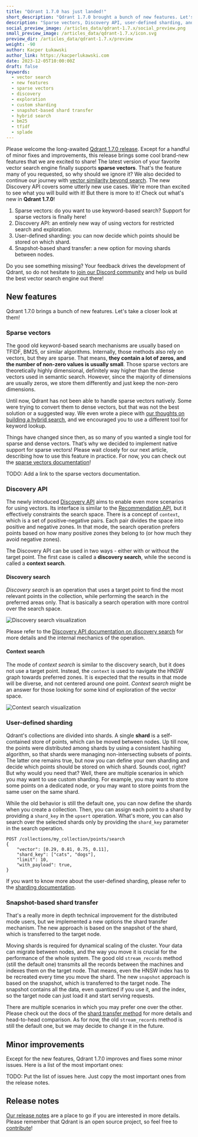 ```yaml
---
title: "Qdrant 1.7.0 has just landed!"
short_description: "Qdrant 1.7.0 brought a bunch of new features. Let's take a closer look at them!"
description: "Sparse vectors, Discovery API, user-defined sharding, and snapshot-based shard transfer. That's what you can find in the latest Qdrant 1.7.0 release!"
social_preview_image: /articles_data/qdrant-1.7.x/social_preview.png
small_preview_image: /articles_data/qdrant-1.7.x/icon.svg
preview_dir: /articles_data/qdrant-1.7.x/preview
weight: -90
author: Kacper Łukawski
author_link: https://kacperlukawski.com
date: 2023-12-05T10:00:00Z
draft: false
keywords:
  - vector search
  - new features
  - sparse vectors
  - discovery
  - exploration
  - custom sharding
  - snapshot-based shard transfer
  - hybrid search
  - bm25
  - tfidf
  - splade
---
```


Please welcome the long-awaited [Qdrant 1.7.0 release](https://github.com/qdrant/qdrant/releases/tag/v1.7.0). Except for a handful of minor fixes and improvements, this release brings some cool brand-new features that we are excited to share! 
The latest version of your favorite vector search engine finally supports **sparse vectors**. That's the feature many of you requested, so why should we ignore it? 
We also decided to continue our journey with [vector similarity beyond search](/articles/vector-similarity-beyond-search/). The new Discovery API covers some utterly new use cases. We're more than excited to see what you will build with it! 
But there is more to it! Check out what's new in **Qdrant 1.7.0**!

1. Sparse vectors: do you want to use keyword-based search? Support for sparse vectors is finally here!
2. Discovery API: an entirely new way of using vectors for restricted search and exploration.
3. User-defined sharding: you can now decide which points should be stored on which shard.
4. Snapshot-based shard transfer: a new option for moving shards between nodes.

Do you see something missing? Your feedback drives the development of Qdrant, so do not hesitate to [join our Discord community](https://qdrant.to/discord) and help us build the best vector search engine out there!

## New features

Qdrant 1.7.0 brings a bunch of new features. Let's take a closer look at them!

### Sparse vectors

The good old keyword-based search mechanisms are usually based on TFIDF, BM25, or similar algorithms. Internally, those methods also rely on vectors, but they are sparse. That means, **they contain a lot of zeros, and the number of non-zero values is usually small**.
Those sparse vectors are theoretically highly dimensional, definitely way higher than the dense vectors used in semantic search. However, since the majority of dimensions are usually zeros, we store them differently and just keep the non-zero dimensions. 

Until now, Qdrant has not been able to handle sparse vectors natively. Some were trying to convert them to dense vectors, but that was not the best solution or a suggested way. We even wrote a piece with [our thoughts on building a hybrid search](/articles/hybrid-search/), and we encouraged you to use a different tool for keyword lookup. 

Things have changed since then, as so many of you wanted a single tool for sparse and dense vectors. That’s why we decided to implement native support for sparse vectors! Please wait closely for our next article, describing how to use this feature in practice. For now, you can check out the [sparse vectors documentation](/documentation/concepts/search/#sparse-vectors)!

TODO: Add a link to the sparse vectors documentation.

### Discovery API

The newly introduced [Discovery API](/documentation/concepts/explore/#discovery-api) aims to enable even more scenarios for using vectors. Its interface is similar to the [Recommendation API](/documentation/concepts/explore/#recommendation-api), but it effectively constraints the search space.
There is a concept of `context`, which is a set of positive-negative pairs. Each pair divides the space into positive and negative zones. In that mode, the search operation prefers points based on how many positive zones they belong to (or how much they avoid negative zones).

The Discovery API can be used in two ways - either with or without the target point. The first case is called a **discovery search**, while the second is called a **context search**.

#### Discovery search

*Discovery search* is an operation that uses a target point to find the most relevant points in the collection, while performing the search in the preferred areas only. That is basically a search operation with more control over the search space.

![Discovery search visualization](/articles_data/qdrant-1.7.x/discovery-search.png)

Please refer to the [Discovery API documentation on discovery search](/documentation/concepts/explore/#discovery-search) for more details and the internal mechanics of the operation.

#### Context search

The mode of *context search* is similar to the discovery search, but it does not use a target point. Instead, the `context` is used to navigate the HNSW graph towards preferred zones. It is expected that the results in that mode will be diverse, and not centered around one point.
*Context search* might be an answer for those looking for some kind of exploration of the vector space. 

![Context search visualization](/articles_data/qdrant-1.7.x/context-search.png)

### User-defined sharding

Qdrant's collections are divided into shards. A single **shard** is a self-contained store of points, which can be moved between nodes. Up till now, the points were distributed among shards by using a consistent hashing algorithm, so that shards were managing non-intersecting subsets of points.
The latter one remains true, but now you can define your own sharding and decide which points should be stored on which shard. Sounds cool, right? But why would you need that? Well, there are multiple scenarios in which you may want to use custom sharding. For example, you may want to store some points on a dedicated node, or you may want to store points from the same user on the same shard.

While the old behavior is still the default one, you can now define the shards when you create a collection. Then, you can assign each point to a shard by providing a `shard_key` in the `upsert` operation. What's more, you can also search over the selected shards only by providing the `shard_key` parameter in the search operation.

```http request
POST /collections/my_collection/points/search
{
    "vector": [0.29, 0.81, 0.75, 0.11],
    "shard_key": ["cats", "dogs"],
    "limit": 10,
    "with_payload": true,
}
```

If you want to know more about the user-defined sharding, please refer to the [sharding documentation](/documentation/guides/distributed_deployment/#sharding).

### Snapshot-based shard transfer

That's a really more in depth technical improvement for the distributed mode users, but we implemented a new options the shard transfer mechanism. The new approach is based on the snapshot of the shard, which is transferred to the target node.

Moving shards is required for dynamical scaling of the cluster. Your data can migrate between nodes, and the way you move it is crucial for the performance of the whole system. The good old `stream_records` method (still the default one) transmits all the records between the machines and indexes them on the target node. 
That means, even the HNSW index has to be recreated every time you move the shard. The new `snapshot` approach is based on the snapshot, which is transferred to the target node. The snapshot contains all the data, even quantized if you use it, and the index, so the target node can just load it and start serving requests. 

There are multiple scenarios in which you may prefer one over the other. Please check out the docs of the [shard transfer method](/documentation/guides/distributed_deployment/#shard-transfer-method) for more details and head-to-head comparison. As for now, the old `stream_records` method is still the default one, but we may decide to change it in the future.

## Minor improvements

Except for the new features, Qdrant 1.7.0 improves and fixes some minor issues. Here is a list of the most important ones:

TODO: Put the list of issues here. Just copy the most important ones from the release notes.

## Release notes

[Our release notes](https://github.com/qdrant/qdrant/releases/tag/v1.7.0) are a place to go if you are interested in more details. Please remember that Qdrant is an open source project, so feel free to [contribute](https://github.com/qdrant/qdrant/issues)!
